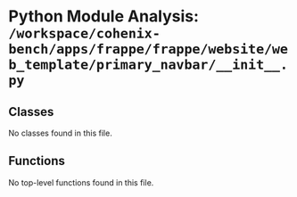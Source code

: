 # Python Module Analysis: `/workspace/cohenix-bench/apps/frappe/frappe/website/web_template/primary_navbar/__init__.py`

## Classes

No classes found in this file.


## Functions

No top-level functions found in this file.
